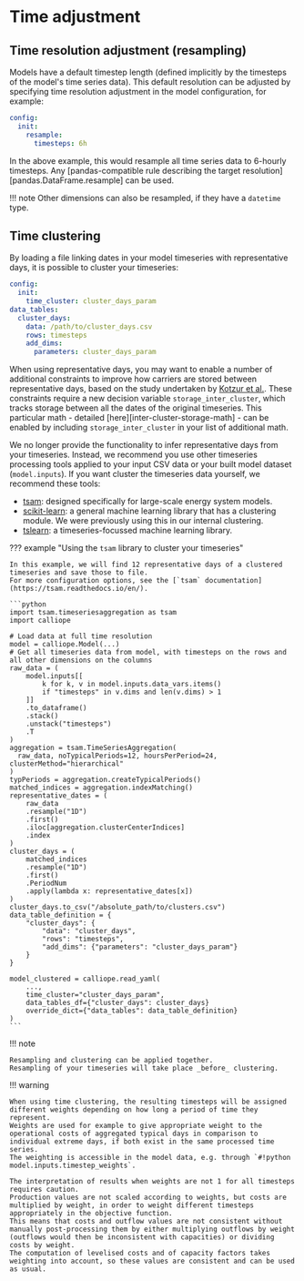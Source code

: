 
# Time adjustment

## Time resolution adjustment (resampling)

Models have a default timestep length (defined implicitly by the timesteps of the model's time series data).
This default resolution can be adjusted by specifying time resolution adjustment in the model configuration, for example:

```yaml
config:
  init:
    resample:
      timesteps: 6h
```

In the above example, this would resample all time series data to 6-hourly timesteps.
Any [pandas-compatible rule describing the target resolution][pandas.DataFrame.resample] can be used.

!!! note
    Other dimensions can also be resampled, if they have a `datetime` type.

## Time clustering

By loading a file linking dates in your model timeseries with representative days, it is possible to cluster your timeseries:

```yaml
config:
  init:
    time_cluster: cluster_days_param
data_tables:
  cluster_days:
    data: /path/to/cluster_days.csv
    rows: timesteps
    add_dims:
      parameters: cluster_days_param
```

When using representative days, you may want to enable a number of additional constraints to improve how carriers are stored between representative days, based on the study undertaken by [Kotzur et al.](https://doi.org/10.1016/j.apenergy.2018.01.023).
These constraints require a new decision variable `storage_inter_cluster`, which tracks storage between all the dates of the original timeseries.
This particular math - detailed [here][inter-cluster-storage-math] - can be enabled by including `storage_inter_cluster` in your list of additional math.

We no longer provide the functionality to infer representative days from your timeseries.
Instead, we recommend you use other timeseries processing tools applied to your input CSV data or your built model dataset (`model.inputs`).
If you want cluster the timeseries data yourself, we recommend these tools:

* [tsam](https://github.com/FZJ-IEK3-VSA/tsam): designed specifically for large-scale energy system models.
* [scikit-learn](https://scikit-learn.org/stable/): a general machine learning library that has a clustering module.
We were previously using this in our internal clustering.
* [tslearn](https://tslearn.readthedocs.io/en/stable/index.html): a timeseries-focussed machine learning library.

??? example "Using the `tsam` library to cluster your timeseries"

    In this example, we will find 12 representative days of a clustered timeseries and save those to file.
    For more configuration options, see the [`tsam` documentation](https://tsam.readthedocs.io/en/).

    ```python
    import tsam.timeseriesaggregation as tsam
    import calliope

    # Load data at full time resolution
    model = calliope.Model(...)
    # Get all timeseries data from model, with timesteps on the rows and all other dimensions on the columns
    raw_data = (
        model.inputs[[
            k for k, v in model.inputs.data_vars.items()
            if "timesteps" in v.dims and len(v.dims) > 1
        ]]
        .to_dataframe()
        .stack()
        .unstack("timesteps")
        .T
    )
    aggregation = tsam.TimeSeriesAggregation(
      raw_data, noTypicalPeriods=12, hoursPerPeriod=24, clusterMethod="hierarchical"
    )
    typPeriods = aggregation.createTypicalPeriods()
    matched_indices = aggregation.indexMatching()
    representative_dates = (
        raw_data
        .resample("1D")
        .first()
        .iloc[aggregation.clusterCenterIndices]
        .index
    )
    cluster_days = (
        matched_indices
        .resample("1D")
        .first()
        .PeriodNum
        .apply(lambda x: representative_dates[x])
    )
    cluster_days.to_csv("/absolute_path/to/clusters.csv")
    data_table_definition = {
        "cluster_days": {
            "data": "cluster_days",
            "rows": "timesteps",
            "add_dims": {"parameters": "cluster_days_param"}
        }
    }

    model_clustered = calliope.read_yaml(
        ...,
        time_cluster="cluster_days_param",
        data_tables_df={"cluster_days": cluster_days}
        override_dict={"data_tables": data_table_definition}
    )
    ```

!!! note

    Resampling and clustering can be applied together.
    Resampling of your timeseries will take place _before_ clustering.

!!! warning

    When using time clustering, the resulting timesteps will be assigned different weights depending on how long a period of time they represent.
    Weights are used for example to give appropriate weight to the operational costs of aggregated typical days in comparison to individual extreme days, if both exist in the same processed time series.
    The weighting is accessible in the model data, e.g. through `#!python model.inputs.timestep_weights`.

    The interpretation of results when weights are not 1 for all timesteps requires caution.
    Production values are not scaled according to weights, but costs are multiplied by weight, in order to weight different timesteps appropriately in the objective function.
    This means that costs and outflow values are not consistent without manually post-processing them by either multiplying outflows by weight (outflows would then be inconsistent with capacities) or dividing costs by weight.
    The computation of levelised costs and of capacity factors takes weighting into account, so these values are consistent and can be used as usual.
